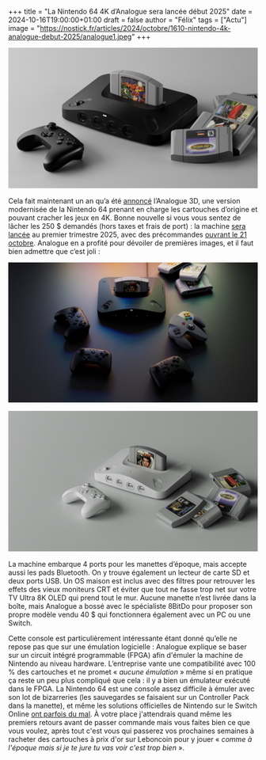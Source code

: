 +++
title = "La Nintendo 64 4K d’Analogue sera lancée début 2025"
date = 2024-10-16T19:00:00+01:00
draft = false
author = "Félix"
tags = ["Actu"]
image = "https://nostick.fr/articles/2024/octobre/1610-nintendo-4k-analogue-debut-2025/analogue1.jpeg"
+++

![La console Analogue 3D](analogue1.jpeg "Le problème c’est que les jeux vont vite coûter plus cher que la console.") 

Cela fait maintenant un an qu’a été [annoncé](https://nostickreloaded.substack.com/p/la-nintendo-64-revient-des-joueurs?utm_source=publication-search) l’Analogue 3D, une version modernisée de la Nintendo 64 prenant en charge les cartouches d’origine et pouvant cracher les jeux en 4K. Bonne nouvelle si vous vous sentez de lâcher les 250 $ demandés (hors taxes et frais de port) : la machine [sera lancée](https://www.analogue.co/3D) au premier trimestre 2025, avec des précommandes [ouvrant le 21 octobre](https://store.analogue.co/). Analogue en a profité pour dévoiler de premières images, et il faut bien admettre que c’est joli :

![La console Analogue 3D](analogue2.jpeg) 

![La console Analogue 3D](analogue3.jpg) 

La machine embarque 4 ports pour les manettes d’époque, mais accepte aussi les pads Bluetooth. On y trouve également un lecteur de carte SD et deux ports USB. Un OS maison est inclus avec des filtres pour retrouver les effets des vieux moniteurs CRT et éviter que tout ne fasse trop net sur votre TV Ultra 8K OLED qui prend tout le mur. Aucune manette n’est livrée dans la boîte, mais Analogue a bossé avec le spécialiste 8BitDo pour proposer son propre modèle vendu 40 $ qui fonctionnera également avec un PC ou une Switch.

Cette console est particulièrement intéressante étant donné qu’elle ne repose pas que sur une émulation logicielle : Analogue explique se baser sur un circuit intégré programmable (FPGA) afin d'émuler la machine de Nintendo au niveau hardware. L’entreprise vante une compatibilité avec 100 % des cartouches et ne promet « *aucune émulation* » même si en pratique ça reste un peu plus compliqué que cela : il y a bien un émulateur exécuté dans le FPGA. La Nintendo 64 est une console assez difficile à émuler avec son lot de bizarreries (les sauvegardes se faisaient sur un Controller Pack dans la manette), et même les solutions officielles de Nintendo sur le Switch Online [ont parfois du mal](https://twitter.com/stopskeletons/status/1452901471553351680). À votre place j'attendrais quand même les premiers retours avant de passer commande mais vous faites bien ce que vous voulez, après tout c'est vous qui passerez vos prochaines semaines à racheter des cartouches à prix d'or sur Leboncoin pour y jouer « *comme à l'époque mais si je te jure tu vas voir c'est trop bien* ».